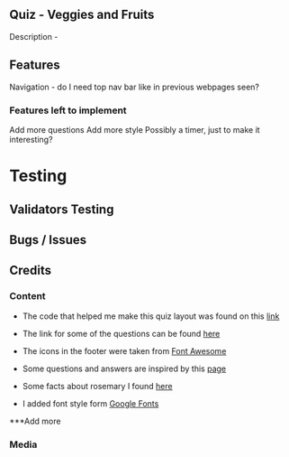 ## Quiz - Veggies and Fruits

Description - 


## Features

Navigation - do I need top nav bar like in previous webpages seen?

### Features left to implement 

Add more questions
Add more style 
Possibly a timer, just to make it interesting?

# Testing 

## Validators Testing

## Bugs / Issues



## Credits


### Content 

- The code that helped me make this quiz layout was found on this [link](https://www.youtube.com/watch?v=f4fB9Xg2JEY) 
- The link for some of the questions can be found [here](https://laidbackgardener.blog/2017/03/23/10-strange-facts-about-vegetables/)
- The icons in the footer were taken from [Font Awesome](https://fontawesome.com/)
- Some questions and answers are inspired by this [page](https://www.eatfirst.com/en-au/c/blog/fun-facts-about-food)

- Some facts about rosemary I found [here](http://justfunfacts.com/interesting-facts-about-rosemary/)
- I added font style form [Google Fonts](https://fonts.google.com/) 

***Add more 
### Media


